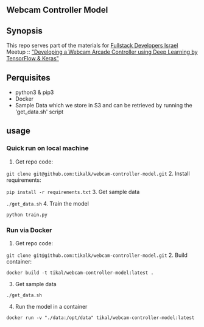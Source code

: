 Webcam Controller Model
-----------------------

## Synopsis
This repo serves part of the materials for [Fullstack Developers Israel](https://www.meetup.com/full-stack-developer-il/) Meetup :: ["Developing a Webcam Arcade Controller using Deep Learning by TensorFlow & Keras"](https://www.meetup.com/full-stack-developer-il/events/248953340/)

## Perquisites

- python3 & pip3
- Docker
- Sample Data which we store in S3 and can be retrieved by running the 'get_data.sh' script

## usage

### Quick run on local machine
1. Get repo code:

  `git clone git@github.com:tikalk/webcam-controller-model.git`
2. Install requirements:

  `pip install -r requirements.txt`
3. Get sample data

  `./get_data.sh`
4. Train the model

  `python train.py`

### Run via Docker
1. Get repo code:

  `git clone git@github.com:tikalk/webcam-controller-model.git`
2. Build container:

  `docker build -t tikal/webcam-controller-model:latest .`

3. Get sample data

  `./get_data.sh`

4. Run the model in a container

  `docker run -v "./data:/opt/data" tikal/webcam-controller-model:latest`
